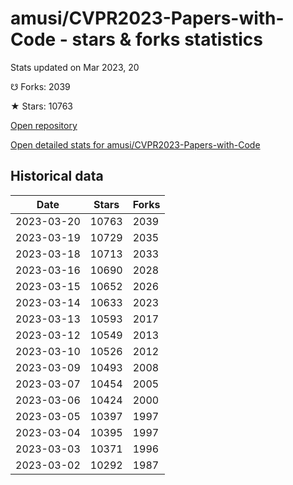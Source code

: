 # amusi/CVPR2023-Papers-with-Code - stars & forks statistics

Stats updated on Mar 2023, 20

☋ Forks: 2039

★ Stars: 10763

[Open repository](https://github.com/amusi/CVPR2023-Papers-with-Code)

[Open detailed stats for amusi/CVPR2023-Papers-with-Code](https://reviewgithub.com/rep/amusi/CVPR2023-Papers-with-Code)

## Historical data
| Date | Stars | Forks |
|------|-------|-------|
| 2023-03-20 | 10763 | 2039 | 
| 2023-03-19 | 10729 | 2035 | 
| 2023-03-18 | 10713 | 2033 | 
| 2023-03-16 | 10690 | 2028 | 
| 2023-03-15 | 10652 | 2026 | 
| 2023-03-14 | 10633 | 2023 | 
| 2023-03-13 | 10593 | 2017 | 
| 2023-03-12 | 10549 | 2013 | 
| 2023-03-10 | 10526 | 2012 | 
| 2023-03-09 | 10493 | 2008 | 
| 2023-03-07 | 10454 | 2005 | 
| 2023-03-06 | 10424 | 2000 | 
| 2023-03-05 | 10397 | 1997 | 
| 2023-03-04 | 10395 | 1997 | 
| 2023-03-03 | 10371 | 1996 | 
| 2023-03-02 | 10292 | 1987 | 

